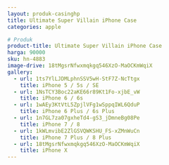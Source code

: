 ```yaml
---
layout: produk-casinghp
title: Ultimate Super Villain iPhone Case
categories: apple

# Produk
product-title: Ultimate Super Villain iPhone Case
harga: 90000
sku: hn-4883
image-drive: 18tMgsrNfwxmqkgq546XzO-MaOCKmWqiX
gallery:
  - url: 1ts7YlLJDMLphnSSV5wH-StF7Z-NcTtgx
    title: iPhone 5 / 5s / SE
  - url: 1NsTCY3Boc22aKE66r89Kt1Fo-xjbE_vW
    title: iPhone 6 / 6s
  - url: 1wAEy3KtVtL5ZpjlVFg1wSppqIWL6QduP
    title: iPhone 6 Plus / 6s Plus
  - url: 1n7GL7za07gxheTd4-gS3_jDmneBg08Pe
    title: iPhone 7 / 8
  - url: 1kWLmvibE2ZlGSVQWKSHU_FS-xZMnWuCn
    title: iPhone 7 Plus / 8 Plus
  - url: 18tMgsrNfwxmqkgq546XzO-MaOCKmWqiX
    title: iPhone X
---
```

